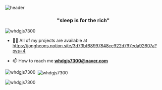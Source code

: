 ![header](https://capsule-render.vercel.app/api?type=soft&&&color=87ceeb&height=150&section=header&text=Welcome!,%20I'm%20JongHeon!&&fontColor=ffffff&fontSize=60&animation=blink)
<h3 align="center">"sleep is for the rich"</h3>

<p align="left"> <img src="https://komarev.com/ghpvc/?username=whdgjs7300&label=Profile%20views&color=0e75b6&style=flat" alt="whdgjs7300" /> </p>

- 👨‍💻 All of my projects are available at https://jongheons.notion.site/3d73bf68997848ce922d797eda92607a?pvs=4
   

- 📫 How to reach me **whdgjs7300@naver.com**



<p><img align="left" src="https://github-readme-stats.vercel.app/api/top-langs?username=whdgjs7300&show_icons=true&locale=en&layout=compact" alt="whdgjs7300" /></p>

<p>&nbsp;<img align="center" src="https://github-readme-stats.vercel.app/api?username=whdgjs7300&show_icons=true&locale=en" alt="whdgjs7300" /></p>

<p><img align="center" src="https://github-readme-streak-stats.herokuapp.com/?user=whdgjs7300&" alt="whdgjs7300" /></p>
